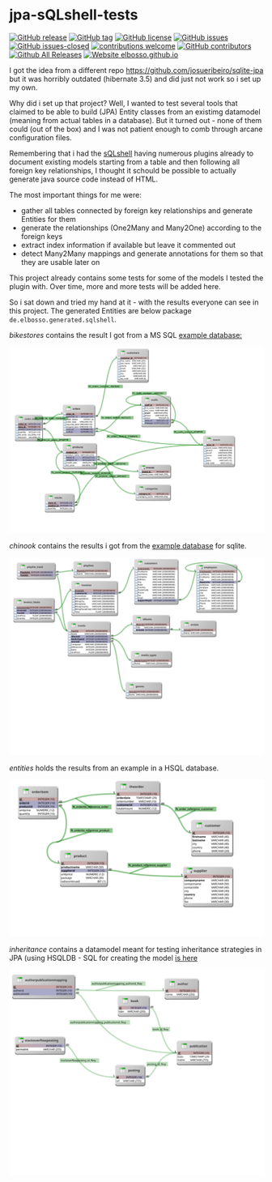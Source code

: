# jpa-sQLshell-tests

<!---
[![start with why](https://img.shields.io/badge/start%20with-why%3F-brightgreen.svg?style=flat)](http://www.ted.com/talks/simon_sinek_how_great_leaders_inspire_action)
--->
[![GitHub release](https://img.shields.io/github/release/elbosso/jpa-sQLshell-tests/all.svg?maxAge=1)](https://GitHub.com/elbosso/jpa-sQLshell-tests/releases/)
[![GitHub tag](https://img.shields.io/github/tag/elbosso/jpa-sQLshell-tests.svg)](https://GitHub.com/elbosso/jpa-sQLshell-tests/tags/)
[![GitHub license](https://img.shields.io/github/license/elbosso/jpa-sQLshell-tests.svg)](https://github.com/elbosso/jpa-sQLshell-tests/blob/master/LICENSE)
[![GitHub issues](https://img.shields.io/github/issues/elbosso/jpa-sQLshell-tests.svg)](https://GitHub.com/elbosso/jpa-sQLshell-tests/issues/)
[![GitHub issues-closed](https://img.shields.io/github/issues-closed/elbosso/jpa-sQLshell-tests.svg)](https://GitHub.com/elbosso/jpa-sQLshell-tests/issues?q=is%3Aissue+is%3Aclosed)
[![contributions welcome](https://img.shields.io/badge/contributions-welcome-brightgreen.svg?style=flat)](https://github.com/elbosso/jpa-sQLshell-tests/issues)
[![GitHub contributors](https://img.shields.io/github/contributors/elbosso/jpa-sQLshell-tests.svg)](https://GitHub.com/elbosso/jpa-sQLshell-tests/graphs/contributors/)
[![Github All Releases](https://img.shields.io/github/downloads/elbosso/jpa-sQLshell-tests/total.svg)](https://github.com/elbosso/jpa-sQLshell-tests)
[![Website elbosso.github.io](https://img.shields.io/website-up-down-green-red/https/elbosso.github.io.svg)](https://elbosso.github.io/)


I got the idea from a different repo https://github.com/josueribeiro/sqlite-jpa but it was horribly outdated (hibernate 3.5)
and did just not work so i set up my own. 

Why did i set up that project? Well, I wanted to test several tools that claimed to be able to build (JPA) Entity classes
from an existimg datamodel (meaning from actual tables in a database). But it turned out - none of them could (out
of the box) and I was not patient enough to comb through arcane configuration files.

Remembering that i had the [sQLshell](https://elbosso.github.io/sQLshell) having numerous plugins already to document existing models starting from a table and then following 
all foreign key relationships, I thought it schould be possible to actually generate java source code instead of
HTML.

The most important things for me were:

* gather all tables connected by foreign key relationships and generate Entities for them
* generate the relationships (One2Many and Many2One) according to the foreign keys
* extract index information if available but leave it commented out
* detect Many2Many mappings and generate annotations for them so that they are usable later on

This project already contains some tests for some of the models I tested the plugin with. Over time, more and more tests 
will be added here.

So i sat down and tried my hand at it - with the results everyone can see in this project. 
The generated Entities are below package
`de.elbosso.generated.sqlshell`.

*bikestores* contains the result I got from a MS SQL [example database:](https://www.sqlservertutorial.net/sql-server-sample-database/)

![Alt text](./bikestores/src/main/java/de/elbosso/generated/sqlshell/bikestores/model.svg)
 
*chinook* 
contains the results i got from the [example database](https://www.sqlitetutorial.net/sqlite-sample-database/) for sqlite. 

![Alt text](./chinook/src/main/java/de/elbosso/generated/sqlshell/chinook/model.svg)

*entities* holds the results from an example 
in a HSQL database.

![Alt text](./entities/src/main/java/de/elbosso/generated/sqlshell/model.svg)

*inheritance* contains a datamodel meant for testing inheritance strategies in JPA (using HSQLDB - SQL for creating the model [is here](./inheritance/src/main/resources/model.sql)

![Alt text](./inheritance/src/main/java/de/elbosso/generated/sqlshell/model.svg)

